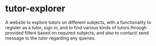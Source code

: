 # tutor-explorer
A website to explore tutors on different subjects,
with a functionality to register as a tutor, sign in,
and to find various kinds of tutors through provided
filters based on required subjects, and also to contact/
send message to the tutor regarding any queries.
